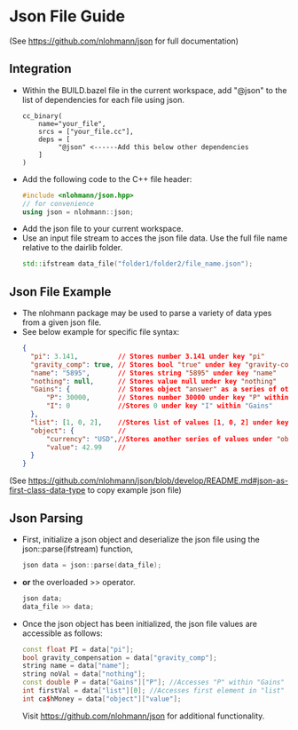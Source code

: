 # Json File Guide
(See https://github.com/nlohmann/json for full documentation)
## Integration
- Within the BUILD.bazel file in the current workspace, add "@json" to the list of dependencies for each file using json.
    ```bazel
    cc_binary(
        name="your_file",
        srcs = ["your_file.cc"],
        deps = [
             "@json" <------Add this below other dependencies
        ]
    )
    ```
- Add the following code to the C++ file header:
  ```cpp
  #include <nlohmann/json.hpp>
  // for convenience
  using json = nlohmann::json;
  ```
- Add the json file to your current workspace.
- Use an input file stream to acces the json file data. Use the full file name relative to the dairlib folder.
  ```cpp
  std::ifstream data_file("folder1/folder2/file_name.json");
  ```
## Json File Example
- The nlohmann package may be used to parse a variety of data ypes from a given json file.
- See below example for specific file syntax:
  ```json
  {
    "pi": 3.141,          // Stores number 3.141 under key "pi"
    "gravity_comp": true, // Stores bool "true" under key "gravity-comp"
    "name": "5895",       // Stores string "5895" under key "name"
    "nothing": null,      // Stores value null under key "nothing"
    "Gains": {            // Stores object "answer" as a series of other objects
        "P": 30000,       // Stores number 30000 under key "P" within "Gains" object
        "I": 0            //Stores 0 under key "I" within "Gains"
    },                    
    "list": [1, 0, 2],    //Stores list of values [1, 0, 2] under key "list"
    "object": {           //
        "currency": "USD",//Stores another series of values under "object" object
        "value": 42.99    //
    }
  }
  ```
(See https://github.com/nlohmann/json/blob/develop/README.md#json-as-first-class-data-type to copy example json file)
## Json Parsing
- First, initialize a json object and deserialize the json file using the json::parse(ifstream) function,
  ```cpp
  json data = json::parse(data_file);
  ```
- **or** the overloaded >> operator.
  ```cpp
  json data;
  data_file >> data;
  ```
- Once the json object has been initialized, the json file values are accessible as follows:
  ```cpp
  const float PI = data["pi"];
  bool gravity_compensation = data["gravity_comp"];
  string name = data["name"];
  string noVal = data["nothing"];
  const double P = data["Gains"]["P"]; //Accesses "P" within "Gains" object
  int firstVal = data["list"][0]; //Accesses first element in "list"
  int ca$hMoney = data["object"]["value"];
  ```
  Visit https://github.com/nlohmann/json for additional functionality.